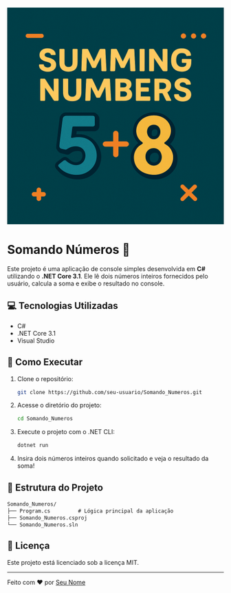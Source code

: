 ![Imagem do Projeto](projeto.png)

# Somando Números 🧮

Este projeto é uma aplicação de console simples desenvolvida em **C#** utilizando o **.NET Core 3.1**. Ele lê dois números inteiros fornecidos pelo usuário, calcula a soma e exibe o resultado no console.

## 💻 Tecnologias Utilizadas

- C#
- .NET Core 3.1
- Visual Studio

## 🚀 Como Executar

1. Clone o repositório:
   ```bash
   git clone https://github.com/seu-usuario/Somando_Numeros.git
   ```

2. Acesse o diretório do projeto:
   ```bash
   cd Somando_Numeros
   ```

3. Execute o projeto com o .NET CLI:
   ```bash
   dotnet run
   ```

4. Insira dois números inteiros quando solicitado e veja o resultado da soma!

## 📂 Estrutura do Projeto

```
Somando_Numeros/
├── Program.cs         # Lógica principal da aplicação
├── Somando_Numeros.csproj
└── Somando_Numeros.sln
```

## 📄 Licença

Este projeto está licenciado sob a licença MIT.

---

Feito com ❤️ por [Seu Nome](https://github.com/seu-usuario)
